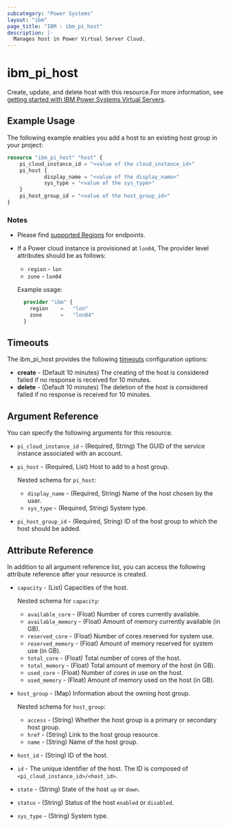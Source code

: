 ```yaml
---
subcategory: "Power Systems"
layout: "ibm"
page_title: "IBM : ibm_pi_host"
description: |-
  Manages host in Power Virtual Server Cloud.
---
```


# ibm_pi_host

Create, update, and delete host with this resource.For more information, see [getting started with IBM Power Systems Virtual Servers](https://cloud.ibm.com/docs/power-iaas?topic=power-iaas-getting-started).

## Example Usage

The following example enables you add a host to an existing host group in your project:

```terraform
resource "ibm_pi_host" "host" {
    pi_cloud_instance_id = "<value of the cloud_instance_id>"
    pi_host {
            display_name = "<value of the display_name>"
            sys_type = "<value of the sys_type>"
    }
    pi_host_group_id = "<value of the host_group_id>"
}
```

### Notes

* Please find [supported Regions](https://cloud.ibm.com/apidocs/power-cloud#endpoint) for endpoints.
* If a Power cloud instance is provisioned at `lon04`, The provider level attributes should be as follows:
  * `region` - `lon`
  * `zone` - `lon04`
  
  Example usage:
  
  ```terraform
    provider "ibm" {
      region    =   "lon"
      zone      =   "lon04"
    }
  ```
  
## Timeouts

The ibm_pi_host provides the following [timeouts](https://www.terraform.io/docs/language/resources/syntax.html) configuration options:

* **create** - (Default 10 minutes) The creating of the host is considered failed if no response is received for 10 minutes.
* **delete** - (Default 10 minutes) The deletion of the host is considered failed if no response is received for 10 minutes.

## Argument Reference

You can specify the following arguments for this resource.

* `pi_cloud_instance_id` - (Required, String) The GUID of the service instance associated with an account.
* `pi_host` - (Required, List) Host to add to a host group.
  
    Nested schema for `pi_host`:
  * `display_name` - (Required, String) Name of the host chosen by the user.
  * `sys_type` - (Required, String) System type.
* `pi_host_group_id` - (Required, String) ID of the host group to which the host should be added.

## Attribute Reference

In addition to all argument reference list, you can access the following attribute reference after your resource is created.

* `capacity` - (List) Capacities of the host.

     Nested schema for `capacity`:
  * `available_core` - (Float) Number of cores currently available.
  * `available_memory` - (Float) Amount of memory currently available (in GB).
  * `reserved_core` - (Float) Number of cores reserved for system use.
  * `reserved_memory` - (Float) Amount of memory reserved for system use (in GB).
  * `total_core` - (Float) Total number of cores of the host.
  * `total_memory` - (Float) Total amount of memory of the host (in GB).
  * `used_core` - (Float) Number of cores in use on the host.
  * `used_memory` - (Float) Amount of memory used on the host (in GB).
* `host_group` - (Map)  Information about the owning host group.
  
     Nested schema for `host_group`:
  * `access` - (String) Whether the host group is a primary or secondary host group.
  * `href` - (String) Link to the host group resource.
  * `name` - (String) Name of the host group.
  
* `host_id` - (String) ID of the host.
* `id` - The unique identifier of the host. The ID is composed of `<pi_cloud_instance_id>/<host_id>`.
* `state` - (String) State of the host `up` or `down`.
* `status` - (String) Status of the host `enabled` or `disabled`.
* `sys_type` - (String) System type.
